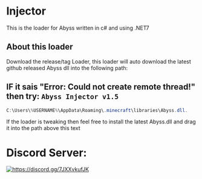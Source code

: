 # Injector
This is the loader for Abyss written in c# and using .NET7

## About this loader
Download the release/tag Loader, this loader will auto download the latest github released Abyss dll into the following path:
## IF it sais "Error: Could not create remote thread!" then try: `Abyss Injector v1.5`
```java
C:\Users\%USERNAME%\AppData\Roaming\.minecraft\libraries\Abyss.dll.
```
If the loader is tweaking then feel free to install the latest Abyss.dll and drag it into the path above this text

# Discord Server:
<a href="https://discord.gg/7JXXvkufJK"><img src="https://invidget.switchblade.xyz/7JXXvkufJK" alt="https://discord.gg/7JXXvkufJK"/></a>
